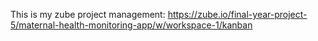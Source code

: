 This is my zube project management:
https://zube.io/final-year-project-5/maternal-health-monitoring-app/w/workspace-1/kanban
